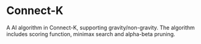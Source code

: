 # Connect-K
A AI algorithm in Connect-K, supporting gravity/non-gravity. The algorithm includes scoring function, minimax search and alpha-beta pruning.
